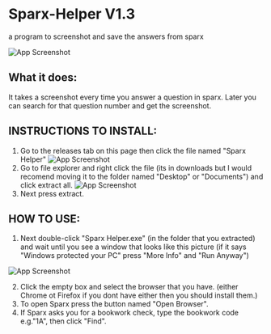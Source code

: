 # Sparx-Helper V1.3
a program to screenshot and save the answers from sparx


![App Screenshot](https://github.com/sKrible45/Sparx-Helper/blob/main/images/TheWindow.png)



## What it does:
It takes a screenshot every time you answer a question in sparx.
Later you can search for that question number and get the screenshot.


## INSTRUCTIONS TO INSTALL:

1. Go to the releases tab on this page then click the file named "Sparx Helper"
![App Screenshot](https://github.com/sKrible45/Sparx-Helper/blob/main/images/releases.png)
2. Go to file explorer and right click the file (its in downloads but I would recomend moving it to the folder named "Desktop" or "Documents") and click extract all.
![App Screenshot](https://github.com/sKrible45/Sparx-Helper/blob/main/images/ExtractFiles.png)
3. Next press extract.

## HOW TO USE:
1. Next double-click "Sparx Helper.exe" (in the folder that you extracted) and wait until you see a window that looks like this picture (if it says "Windows protected your PC" press "More Info" and "Run Anyway")
 
![App Screenshot](https://github.com/sKrible45/Sparx-Helper/blob/main/images/TheWindow.png)
 
2. Click the empty box and select the browser that you have. (either Chrome ot Firefox if you dont have either then you should install them.)
2. To open Sparx press the button named "Open Browser".
3. If Sparx asks you for a bookwork check, type the bookwork code e.g."1A", then click "Find".

